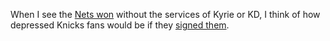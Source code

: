 When I see the <a href="https://nba.nbcsports.com/2020/02/10/spencer-dinwiddie-game-winner/">Nets won</a> without the services of Kyrie or KD, I think of how depressed Knicks fans would be if they <a href="https://bleacherreport.com/articles/2836077-report-knicks-willing-to-give-kevin-durant-kyrie-irving-whatever-to-sign">signed them</a>.
